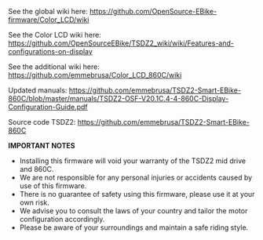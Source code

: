 See the global wiki here: https://github.com/OpenSource-EBike-firmware/Color_LCD/wiki

See the Color LCD wiki here: https://github.com/OpenSourceEBike/TSDZ2_wiki/wiki/Features-and-configurations-on-display

See the additional wiki here: https://github.com/emmebrusa/Color_LCD_860C/wiki

Updated manuals: https://github.com/emmebrusa/TSDZ2-Smart-EBike-860C/blob/master/manuals/TSDZ2-OSF-V20.1C.4-4-860C-Display-Configuration-Guide.pdf

Source code TSDZ2: https://github.com/emmebrusa/TSDZ2-Smart-EBike-860C

**IMPORTANT NOTES**
* Installing this firmware will void your warranty of the TSDZ2 mid drive and 860C.
* We are not responsible for any personal injuries or accidents caused by use of this firmware.
* There is no guarantee of safety using this firmware, please use it at your own risk.
* We advise you to consult the laws of your country and tailor the motor configuration accordingly.
* Please be aware of your surroundings and maintain a safe riding style.



